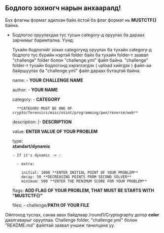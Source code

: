 ## Бодлого зохиогч нарын анхааралд!

Бүх флагны формат адилхан байх ёстой ба флаг формат нь **MUSTCTF{}** байна. 

- Бодлогоо оруулахдаа тус тусын category-д оруулах ба дараах зарчимыг баримтална. Үүнд: 

    Тухайн бодлогийг зохих categoryед оруулах ба тухайн category-д бодлого тус бүрийн нэртэй folder байх ба тухайн folder-т заавал "challenge" folder болон "challenge.yml" файл байна. "challenge" folder-т тухайн бодлогонд хэрэглэгдэх ( upload хийгдэх ) файл-аа байршуулах ба "challenge.yml" файл дараах бүтэцтэй байна.

    name: 
      - **YOUR CHALLENGE NAME**

    author: 
      - **YOUR NAME**

    category: 
      - **CATEGORY**

        **CATEGORY MUST BE ONE OF crypto/forensics/misc/osint/programming/pwn/reverse/web**

    description: |-
      **DESCRIPTION**

    value: 
      **ENTER VALUE OF YOUR PROBLEM**

    type:  
      **standart/dynamic**

      - If it's dynamic -> :

        - extra:

          initial: 1000 **ENTER INITIAL POINT OF YOUR PROBLEM**
          decay: 50 **DECREASING POINTS FROM SECOND SOLVER**
          minimum: 500 **ENTER THE MINIMUM SCORE FOR YOUR PROBLEM**

    flags:
      **ADD FLAG OF YOUR PROBLEM, THAT MUST BE STARTS WITH "MUSTCTF{}"**

    files:
      - challenge/**PATH OF YOUR FILE**

Ойлгоход туслах, санаа авах байдлаар /round1/Cryptography дотор **color** даалгаварыг орууллаа. Challenge folder, "challenge.yml" болон "README.md" файлтай заавал уншиж танилцана уу.